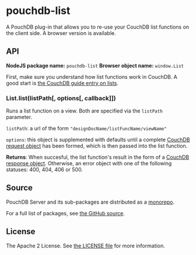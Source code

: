 pouchdb-list
============

A PouchDB plug-in that allows you to re-use your CouchDB list functions
on the client side. A browser version is available.

API
---

**NodeJS package name:** `pouchdb-list`
**Browser object name:** `window.List`

First, make sure you understand how list functions work in CouchDB. A
good start is [the CouchDB guide entry on lists](http://guide.couchdb.org/draft/transforming.html).

### List.list(listPath[, options[, callback]])

Runs a list function on a view. Both are specified via the `listPath` parameter.

`listPath`: a url of the form `"designDocName/listFuncName/viewName"`

`options`: this object is supplemented with defaults until a complete
[CouchDB request object](http://docs.couchdb.org/en/latest/json-structure.html#request-object)
has been formed, which is then passed into the list function.

**Returns**: When succesful, the list function's result in the form of a
[CouchDB response object](http://docs.couchdb.org/en/latest/json-structure.html#response-object).
Otherwise, an error object with one of the following statuses: 400, 404, 406
or 500.

Source
------

PouchDB Server and its sub-packages are distributed as a [monorepo](https://github.com/babel/babel/blob/master/doc/design/monorepo.md).

For a full list of packages, see [the GitHub source](https://github.com/pouchdb/pouchdb-server/tree/master/packages/node_modules).

License
-------

The Apache 2 License. See [the LICENSE file](https://github.com/pouchdb/pouchdb-server/blob/master/LICENSE) for more information.
